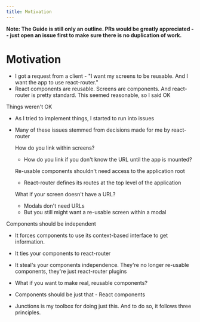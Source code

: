 ```yaml
---
title: Motivation
---
```


**Note: The Guide is still only an outline. PRs would be greatly appreciated -- just open an issue first to make sure there is no duplication of work.**

# Motivation

- I got a request from a client - "I want my screens to be reusable. And I want the app to use react-router."
- React components are reusable. Screens are components. And react-router is pretty standard. This seemed reasonable, so I said OK

Things weren't OK

- As I tried to implement things, I started to run into issues
- Many of these issues stemmed from decisions made for me by react-router

    How do you link within screens?
    
    - How do you link if you don't know the URL until the app is mounted?
    
    Re-usable components shouldn't need access to the application root
    
    - React-router defines its routes at the top level of the application
    
    What if your screen doesn't have a URL? 
    
    - Modals don't need URLs
    - But you still might want a re-usable screen within a modal

Components should be independent

- It forces components to use its context-based interface to get information.
- It ties your components to react-router
- It steal's your components independence. They're no longer re-usable components, they're just react-router plugins

- What if you want to make real, reusable components?
- Components should be just that - React components
- Junctions is my toolbox for doing just this. And to do so, it follows three principles.
